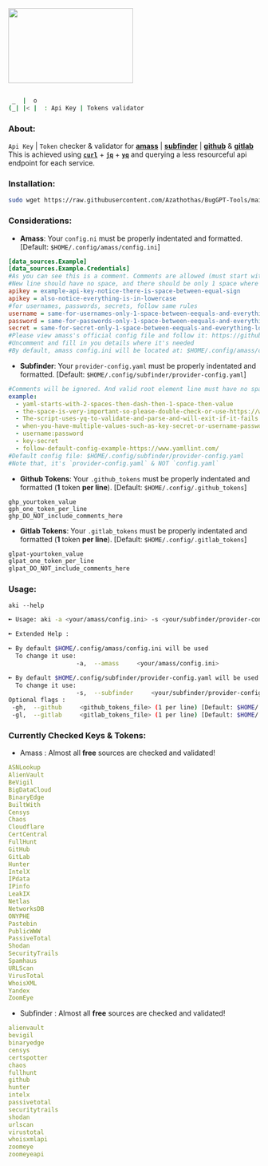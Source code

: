 <img src="https://user-images.githubusercontent.com/58171889/233020776-156788d9-de04-40c9-a1b2-87e264373298.gif" width="250" height="150">

 ```bash
 
  _  |  o 
(_| |< |  : Api Key | Tokens validator 

```
### About:
`Api Key` | `Token` checker & validator for [**amass**](https://github.com/owasp-amass/amass/blob/master/doc/user_guide.md#the-configuration-file) | [**subfinder**](https://github.com/projectdiscovery/subfinder#post-installation-instructions) | [**github**](https://github.com/gwen001/github-endpoints) & [**gitlab**](https://github.com/gwen001/gitlab-subdomains)                                                                                                                           
This is achieved using [**`curl`**](https://github.com/curl/curl) + [**`jq`**](https://github.com/stedolan/jq) + [**`yq`**](https://github.com/mikefarah/yq) and querying a less resourceful api endpoint for each service.

### **Installation**:
```bash 
sudo wget https://raw.githubusercontent.com/Azathothas/BugGPT-Tools/main/aki/aki.sh -O /usr/local/bin/aki && sudo chmod +xwr /usr/local/bin/aki && aki --help
``` 

### **Considerations**:
 - **Amass**: Your `config.ni` must be properly indentated and formatted. [Default: `$HOME/.config/amass/config.ini`]
 ```ini
[data_sources.Example]
[data_sources.Example.Credentials]
#As you can see this is a comment. Comments are allowed (must start with #) and are ignored when parsing 
#New line should have no space, and there should be only 1 space where space is needed:
apikey = example-api-key-notice-there-is-space-between-equal-sign
apikey = also-notice-everything-is-in-lowercase
#for usernames, passwords, secrets, follow same rules
username = same-for-usernames-only-1-space-between-eequals-and-everything-lower-case
password = same-for-passwords-only-1-space-between-eequals-and-everything-lower-case
secret = same-for-secret-only-1-space-between-eequals-and-everything-lower-case
#Please view amass's official config file and follow it: https://github.com/owasp-amass/amass/blob/master/examples/config.ini
#Uncomment and fill in you details where it's needed
#By default, amass config.ini will be located at: $HOME/.config/amass/config.ini
```
- **Subfinder**: Your `provider-config.yaml` must be properly indentated and formatted. [Default: `$HOME/.config/subfinder/provider-config.yaml`]
```YAML
#Comments will be ignored. And valid root element line must have no spaces at beginning or ending, and must end with : 
example:
  - yaml-starts-with-2-spaces-then-dash-then-1-space-then-value
  - the-space-is-very-important-so-please-double-check-or-use-https://www.yamllint.com/
  - The-script-uses-yq-to-validate-and-parse-and-will-exit-if-it-fails
  - when-you-have-multiple-values-such-as-key-secret-or-username-password-put-them-on-single-line-separated-by-colon
  - username:password
  - key-secret
  - follow-default-config-example-https://www.yamllint.com/
#Default config file: $HOME/.config/subfinder/provider-config.yaml
#Note that, it's `provider-config.yaml` & NOT `config.yaml`
```
- **Github Tokens**: Your `.github_tokens` must be properly indentated and formatted (**1** token **per line**). [Default: `$HOME/.config/.github_tokens`]
```TXT
ghp_yourtoken_value
gph_one_token_per_line
ghp_DO_NOT_include_comments_here
```
- **Gitlab Tokens**: Your `.gitlab_tokens` must be properly indentated and formatted (**1** token **per line**). [Default: `$HOME/.config/.gitlab_tokens`]
```bash
glpat-yourtoken_value
glpat_one_token_per_line
glpat_DO_NOT_include_comments_here
```
### Usage:
`aki --help`
```bash
➼ Usage: aki -a <your/amass/config.ini> -s <your/subfinder/provider-config.yaml>

➼ Extended Help :

➼ By default $HOME/.config/amass/config.ini will be used
  To change it use:
                   -a,  --amass     <your/amass/config.ini>

➼ By default $HOME/.config/subfinder/provider-config.yaml will be used
  To change it use:
                   -s,  --subfinder     <your/subfinder/provider-config.yaml>
Optional flags :
 -gh,  --github     <github_tokens_file> (1 per line) [Default: $HOME/.config/.github_tokens]
 -gl,  --gitlab     <gitlab_tokens_file> (1 per line) [Default: $HOME/.config/.gitlab_tokens]
```

### Currently Checked Keys & Tokens:
 - Amass : Almost all **free** sources are checked and validated!
```yaml
ASNLookup
AlienVault
BeVigil
BigDataCloud
BinaryEdge
BuiltWith
Censys
Chaos
Cloudflare
CertCentral
FullHunt
GitHub
GitLab
Hunter
IntelX
IPdata
IPinfo
LeakIX
Netlas
NetworksDB
ONYPHE
Pastebin
PublicWWW
PassiveTotal
Shodan
SecurityTrails
Spamhaus
URLScan
VirusTotal
WhoisXML
Yandex
ZoomEye
```
 - Subfinder : Almost all **free** sources are checked and validated!
```yaml
alienvault
bevigil
binaryedge
censys
certspotter
chaos
fullhunt
github
hunter
intelx
passivetotal
securitytrails
shodan
urlscan
virustotal
whoisxmlapi
zoomeye
zoomeyeapi
```










